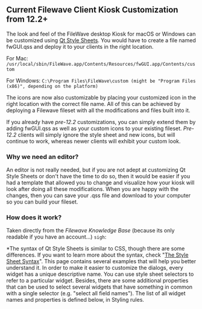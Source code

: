 ## Current Filewave Client Kiosk Customization from 12.2+

The look and feel of the FileWave desktop Kiosk for macOS or Windows can be customized using [Qt Style Sheets](https://doc.qt.io/qt-5/stylesheet.html). You would have to create a file named fwGUI.qss and deploy it to your clients in the right location. 

For Mac: `/usr/local/sbin/FileWave.app/Contents/Resources/fwGUI.app/Contents/custom`

For Windows: `C:\Program Files\FileWave\custom (might be "Program Files (x86)", depending on the platform)`

The icons are now also customizable by placing your customized icon in the right location with the correct file name. All of this can be achieved by deploying a Filewave fileset with all the modifications and files built into it. 

If you already have *pre-12.2* customizations, you can simply extend them by adding fwGUI.qss as well as your custom icons to your existing fileset. *Pre-12.2* clients will simply ignore the style sheet and new icons, but will continue to work, whereas newer clients will exhibit your custom look.

### Why we need an editor?

An editor is not really needed, but if you are not adept at customizing Qt Style Sheets or don't have the time to do so, then it would be easier if you had a template that allowed you to change and visualize how your kiosk will look after doing all these modifications.  When you are happy with the changes, then you can save your .qss file and download to your computer so you can build your fileset.

### How does it work?

Taken directly from the *Filewave Knowledge Base* (because its only readable if you have an account...) `sigh`:

*The syntax of Qt Style Sheets is similar to CSS, though there are some differences. If you want to learn more about the syntax, check "[The Style Sheet Syntax](https://doc.qt.io/qt-5/stylesheet-syntax.html)". This page contains several examples that will help you better understand it.  In order to make it easier to customize the dialogs, every widget has a unique descriptive name. You can use style sheet selectors to refer to a particular widget. Besides, there are some additional properties that can be used to select several widgets that have something in common with a single selector (e.g. "select all field names"). The list of all widget names and properties is defined below, in Styling rules.

